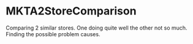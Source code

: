 # MKTA2StoreComparison
Comparing 2 similar stores. One doing quite well the other not so much. Finding the possible problem causes.
